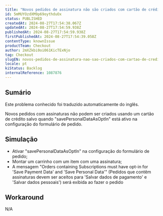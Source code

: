 ```yaml
---
title: "Novos pedidos de assinatura não são criados com cartão de crédito salvo e savePersonalDataAsOptIn"
id: 5mMUYOzdXM9p69oythduOx
status: PUBLISHED
createdAt: 2024-08-27T17:54:38.067Z
updatedAt: 2024-08-27T17:54:59.938Z
publishedAt: 2024-08-27T17:54:59.938Z
firstPublishedAt: 2024-08-27T17:54:39.058Z
contentType: knownIssue
productTeam: Checkout
author: 2mXZkbi0oi061KicTExNjo
tag: Checkout
slugEN: novos-pedidos-de-assinatura-nao-sao-criados-com-cartao-de-credito-salvo-e-savepersonaldataasoptin
locale: pt
kiStatus: Backlog
internalReference: 1087876
---
```


## Sumário

<div class="alert alert-info">
  <p>Este problema conhecido foi traduzido automaticamente do inglês.</p>
</div>


Novos pedidos com assinaturas não podem ser criados usando um cartão de crédito salvo quando "savePersonalDataAsOptIn" está ativo na configuração do formulário de pedido.

## Simulação



- Ativar "savePersonalDataAsOptIn" na configuração do formulário de pedido;
- Montar um carrinho com um item com uma assinatura;
- A mensagem "Orders containing Subscriptions must have opt-in for 'Save Payment Data' and 'Save Personal Data'" (Pedidos que contêm assinaturas devem ser aceitos para 'Salvar dados de pagamento' e 'Salvar dados pessoais') será exibida ao fazer o pedido

## Workaround


N/A




